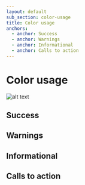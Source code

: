 ```yaml
---
layout: default
sub_section: color-usage
title: Color usage
anchors:
  - anchor: Success
  - anchor: Warnings
  - anchor: Informational
  - anchor: Calls to action
---
```


# Color usage

![alt text]({{site.baseurl}}/images/shield.png)

## Success

## Warnings

## Informational

## Calls to action
